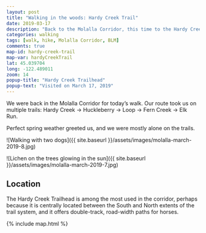 ```yaml
---
layout: post
title: "Walking in the woods: Hardy Creek Trail"
date: 2019-03-17
description: "Back to the Molalla Corridor, this time to the Hardy Creek Trail."
categories: walking
tags: [walk, hike, Molalla Corridor, BLM]
comments: true
map-id: hardy-creek-trail
map-var: hardyCreekTrail
lat: 45.039704
long: -122.489011
zoom: 14
popup-title: "Hardy Creek Trailhead"
popup-text: "Visited on March 17, 2019"
---
```


We were back in the Molalla Corridor for today’s walk. Our route took us on multiple trails: Hardy Creek → Huckleberry → Loop → Fern Creek → Elk Run.

Perfect spring weather greeted us, and we were mostly alone on the trails.

![Walking with two dogs]({{ site.baseurl }}/assets/images/molalla-march-2019-8.jpg)

![Lichen on the trees glowing in the sun]({{ site.baseurl }}/assets/images/molalla-march-2019-7.jpg)


## Location
The Hardy Creek Trailhead is among the most used in the corridor, perhaps because it is centrally located between the South and North extents of the trail system, and it offers double-track, road-width paths for horses.

{% include map.html %}
